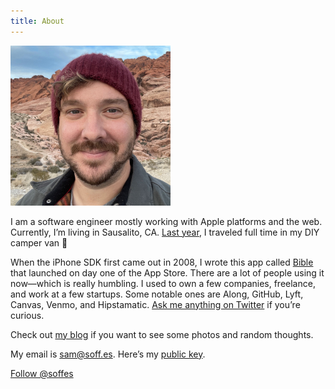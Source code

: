 ```yaml
---
title: About
---
```


<img src="/assets/sam-soffes.jpg" width="256" height="256" alt="Sam Soffes">

I am a software engineer mostly working with Apple platforms and the web. Currently, I’m living in Sausalito, CA. [Last year](/blog/2022), I traveled full time in my DIY camper van 🚐

When the iPhone SDK first came out in 2008, I wrote this app called [Bible](https://youversion.com/mobile) that launched on day one of the App Store. There are a lot of people using it now—which is really humbling. I used to own a few companies, freelance, and work at a few startups. Some notable ones are Along, GitHub, Lyft, Canvas, Venmo, and Hipstamatic. [Ask me anything on Twitter](https://twitter.com/intent/tweet?screen_name=soffes) if you’re curious.

Check out [my blog](/blog) if you want to see some photos and random thoughts.

My email is [sam@soff.es](mailto:sam@soff.es). Here’s my [public key](/soffes.asc).

<a href="https://twitter.com/soffes?ref_src=twsrc%5Etfw" class="twitter-follow-button" data-size="large" data-lang="en" data-dnt="true" data-show-count="true"><noscript>Follow @soffes</noscript></a><script async src="https://platform.twitter.com/widgets.js" charset="utf-8"></script>
